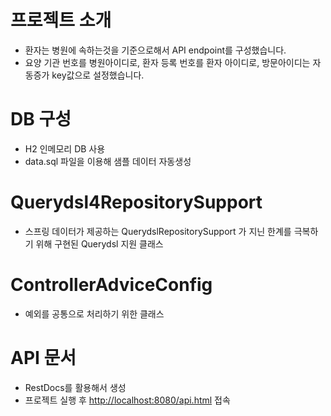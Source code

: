 # 프로젝트 소개

* 환자는 병원에 속하는것을 기준으로해서 API endpoint를 구성했습니다.
* 요양 기관 번호를 병원아이디로, 환자 등록 번호를 환자 아이디로, 방문아이디는 자동증가 key값으로 설정했습니다.

# DB 구성

* H2 인메모리 DB 사용
* data.sql 파일을 이용해 샘플 데이터 자동생성

# Querydsl4RepositorySupport

* 스프링 데이터가 제공하는 QuerydslRepositorySupport 가 지닌 한계를 극복하기 위해 구현된 Querydsl 지원 클래스

# ControllerAdviceConfig

* 예외를 공통으로 처리하기 위한 클래스

# API 문서

* RestDocs를 활용해서 생성
* 프로젝트 실행 후 [http://localhost:8080/api.html](http://localhost:8080/api.html) 접속